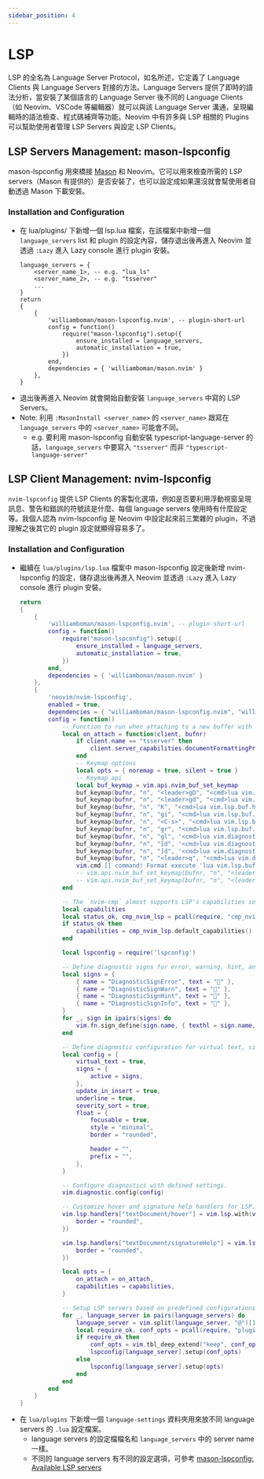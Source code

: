 ```yaml
---
sidebar_position: 4
---
```


# LSP
LSP 的全名為 Language Server Protocol，如名所述，它定義了 Language Clients 與 Language Servers 對接的方法。Language Servers 提供了即時的語法分析，當安裝了某個語言的 Language Server 後不同的 Language Clients （如 Neovim、VSCode 等編輯器）就可以與該 Language Server 溝通，呈現編輯時的語法檢查、程式碼補齊等功能。Neovim 中有許多與 LSP 相關的 Plugins 可以幫助使用者管理 LSP Servers 與設定 LSP Clients。

## LSP Servers Management: mason-lspconfig
mason-lspconfig 用來橋接 [Mason](./package-manager-mason.md) 和 Neovim。它可以用來檢查所需的 LSP servers（Mason 有提供的）是否安裝了，也可以設定成如果還沒就會幫使用者自動透過 Mason 下載安裝。
### Installation and Configuration
- 在 lua/plugins/ 下新增一個 lsp.lua 檔案，在該檔案中新增一個 `language_servers` list 和 plugin 的設定內容，儲存退出後再進入 Neovim 並透過 `:Lazy` 進入 Lazy console 進行 plugin 安裝。
    ```
    language_servers = {
        <server_name_1>, -- e.g. "lua_ls"
        <server_name_2>, -- e.g. "tsserver"
        ...
    }
    return
    {
        {
            'williamboman/mason-lspconfig.nvim', -- plugin-short-url
            config = function()
                require("mason-lspconfig").setup({
                    ensure_installed = language_servers,
                    automatic_installation = true,
                })
            end,
            dependencies = { 'williamboman/mason.nvim' }
        },
    }
    ```
- 退出後再進入 Neovim 就會開始自動安裝 `language_servers` 中寫的 LSP Servers。
- Note: 利用 `:MasonInstall <server_name>` 的 `<server_name>` 跟寫在 `language_servers` 中的 `<server_name>` 可能會不同。
    - e.g. 要利用 mason-lspconfig 自動安裝 typescript-language-server 的話，`language_servers` 中要寫入 `"tsserver"` 而非 `"typescript-language-server"`


## LSP Client Management: nvim-lspconfig 
`nvim-lspconfig` 提供 LSP Clients 的客製化選項，例如是否要利用浮動視窗呈現訊息、警告和錯誤的符號該是什麼、每個 language servers 使用時有什麼設定等。我個人認為 nvim-lspconfig 是 Neovim 中設定起來前三繁雜的 plugin，不過理解之後其它的 plugin 設定就顯得容易多了。

### Installation and Configuration
- 繼續在 `lua/plugins/lsp.lua` 檔案中 mason-lspconfig 設定後新增 nvim-lspconfig 的設定，儲存退出後再進入 Neovim 並透過 `:Lazy` 進入 Lazy console 進行 plugin 安裝。
    ``` lua
    return 
    {
        {
            'williamboman/mason-lspconfig.nvim', -- plugin-short-url
            config = function()
                require("mason-lspconfig").setup({
                    ensure_installed = language_servers,
                    automatic_installation = true,
                })
            end,
            dependencies = { 'williamboman/mason.nvim' }
        },
        {
            'neovim/nvim-lspconfig',
            enabled = true,
            dependencies = { "williamboman/mason-lspconfig.nvim", "williamboman/mason.nvim", "hrsh7th/cmp-nvim-lsp" },
            config = function()
                -- Function to run when attaching to a new buffer with an LSP client.
                local on_attach = function(client, bufnr)
                    if client.name == "tsserver" then
                        client.server_capabilities.documentFormattingProvider = false
                    end
                    -- Keymap options
                    local opts = { noremap = true, silent = true }
                    -- Keymap api
                    local buf_keymap = vim.api.nvim_buf_set_keymap
                    buf_keymap(bufnr, "n", "<leader>gD", "<cmd>lua vim.lsp.buf.declaration()<CR>", opts)
                    buf_keymap(bufnr, "n", "<leader>gd", "<cmd>lua vim.lsp.buf.definition()<CR>", opts)
                    buf_keymap(bufnr, "n", "K", "<cmd>lua vim.lsp.buf.hover()<CR>", opts)
                    buf_keymap(bufnr, "n", "gi", "<cmd>lua vim.lsp.buf.implementation()<CR>", opts)
                    buf_keymap(bufnr, "n", "<C-s>", "<cmd>lua vim.lsp.buf.signature_help()<CR>", opts)
                    buf_keymap(bufnr, "n", "gr", "<cmd>lua vim.lsp.buf.references()<CR>", opts)
                    buf_keymap(bufnr, "n", "gl", '<cmd>lua vim.diagnostic.open_float()<CR>', opts)
                    buf_keymap(bufnr, "n", "[d", '<cmd>lua vim.diagnostic.goto_prev({ border = "rounded" })<CR>', opts)
                    buf_keymap(bufnr, "n", "]d", '<cmd>lua vim.diagnostic.goto_next({ border = "rounded" })<CR>', opts)
                    buf_keymap(bufnr, "n", "<leader>q", "<cmd>lua vim.diagnostic.setloclist()<CR>", opts)
                    vim.cmd [[ command! Format execute 'lua vim.lsp.buf.formatting()' ]]
                    -- vim.api.nvim_buf_set_keymap(bufnr, "n", "<leader>ca", "<cmd>lua vim.lsp.buf.code_action()<CR>", opts)
                    -- vim.api.nvim_buf_set_keymap(bufnr, "n", "<leader>rn", "<cmd>lua vim.lsp.buf.rename()<CR>", opts)
                end

                -- The `nvim-cmp` almost supports LSP's capabilities so You should advertise it to LSP servers..
                local capabilities
                local status_ok, cmp_nvim_lsp = pcall(require, "cmp_nvim_lsp")
                if status_ok then
                    capabilities = cmp_nvim_lsp.default_capabilities()
                end

                local lspconfig = require('lspconfig')

                -- Define diagnostic signs for error, warning, hint, and info.
                local signs = {
                    { name = "DiagnosticSignError", text = "" },
                    { name = "DiagnosticSignWarn", text = "" },
                    { name = "DiagnosticSignHint", text = "" },
                    { name = "DiagnosticSignInfo", text = "" },
                }
                for _, sign in ipairs(signs) do
                    vim.fn.sign_define(sign.name, { texthl = sign.name, text = sign.text, numhl = "" })
                end

                -- Define diagnostic configuration for virtual text, signs, and float windows.
                local config = {
                    virtual_text = true,
                    signs = {
                        active = signs,
                    },
                    update_in_insert = true,
                    underline = true,
                    severity_sort = true,
                    float = {
                        focusable = true,
                        style = "minimal",
                        border = "rounded",

                        header = "",
                        prefix = "",
                    },
                }

                -- Configure diagnostics with defined settings.
                vim.diagnostic.config(config)

                -- Customize hover and signature help handlers for LSP.
                vim.lsp.handlers["textDocument/hover"] = vim.lsp.with(vim.lsp.handlers.hover, {
                    border = "rounded",
                })

                vim.lsp.handlers["textDocument/signatureHelp"] = vim.lsp.with(vim.lsp.handlers.signature_help, {
                    border = "rounded",
                })

                local opts = {
                    on_attach = on_attach,
                    capabilities = capabilities,
                }

                -- Setup LSP servers based on predefined configurations.
                for _, language_server in pairs(language_servers) do
                    language_server = vim.split(language_server, "@")[1]
                    local require_ok, conf_opts = pcall(require, "plugins.language-settings." .. language_server)
                    if require_ok then
                        conf_opts = vim.tbl_deep_extend("keep", conf_opts, opts)
                        lspconfig[language_server].setup(conf_opts)
                    else
                        lspconfig[language_server].setup(opts)
                    end
                end
            end
        }
    }
    ```
- 在 `lua/plugins` 下新增一個 `language-settings` 資料夾用來放不同 language servers 的 `.lua` 設定檔案。
    - language servers 的設定檔檔名和 `language_servers` 中的 server name 一樣。
    - 不同的 language servers 有不同的設定選項，可參考 [mason-lspconfig: Available LSP servers](https://github.com/williamboman/mason-lspconfig.nvim?tab=readme-ov-file#available-lsp-servers)

